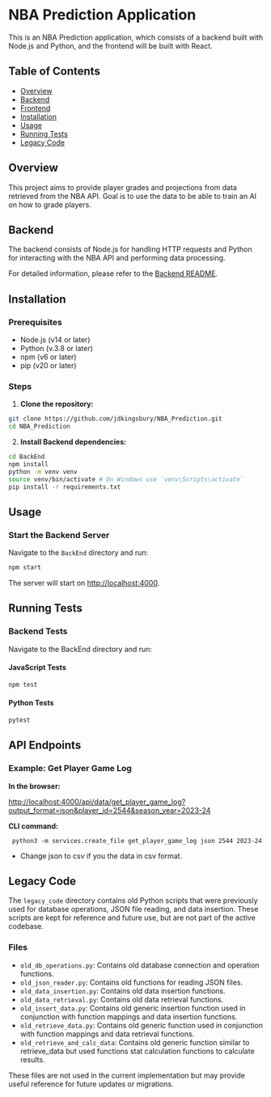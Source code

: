 # NBA Prediction Application

This is an NBA Prediction application, which consists of a backend built with Node.js and Python, and the frontend will be built with React.

## Table of Contents

- [Overview](#overview)
- [Backend](#backend)
- [Frontend](#frontend)
- [Installation](#installation)
- [Usage](#usage)
- [Running Tests](#running-tests)
- [Legacy Code](#legacy-code)

## Overview

This project aims to provide player grades and projections from data retrieved from the NBA API. Goal is to use the data to be able to train an AI on how to grade players.

## Backend

The backend consists of Node.js for handling HTTP requests and Python for interacting with the NBA API and performing data processing.

For detailed information, please refer to the [Backend README](Backend/README.md).

## Installation

### Prerequisites

- Node.js (v14 or later)
- Python (v.3.8 or later)
- npm (v6 or later)
- pip (v20 or later)

### Steps

1. **Clone the repository:**

```bash
git clone https://github.com/jdkingsbury/NBA_Prediction.git
cd NBA_Prediction
```

2. **Install Backend dependencies:**

```bash
cd BackEnd
npm install
python -m venv venv
source venv/bin/activate # On Windows use `venv\Scripts\activate`
pip install -r requirements.txt
```

## Usage

### Start the Backend Server

Navigate to the `BackEnd` directory and run:

```bash
npm start
```

The server will start on <http://localhost:4000>.

## Running Tests

### Backend Tests

Navigate to the BackEnd directory and run:

#### JavaScript Tests

```bash
npm test
```

#### Python Tests

```bash
pytest
```

## API Endpoints

### Example: Get Player Game Log

**In the browser:**

<http://localhost:4000/api/data/get_player_game_log?output_format=json&player_id=2544&season_year=2023-24>

**CLI command:**

```shell
 python3 -m services.create_file get_player_game_log json 2544 2023-24
```

- Change json to csv if you the data in csv format.

## Legacy Code

The `legacy_code` directory contains old Python scripts that were previously used for database operations, JSON file reading, and data insertion. These scripts are kept for reference and future use, but are not part of the active codebase.

### Files

- `old_db_operations.py`: Contains old database connection and operation functions.
- `old_json_reader.py`: Contains old functions for reading JSON files.
- `old_data_insertion.py`: Contains old data insertion functions.
- `old_data_retrieval.py`: Contains old data retrieval functions.
- `old_insert_data.py`: Contains old generic insertion function used in conjunction with function mappings and data insertion functions.
- `old_retrieve_data.py`: Contains old generic function used in conjunction with function mappings and data retrieval functions.
- `old_retrieve_and_calc_data`: Contains old generic function similar to retrieve_data but used functions stat calculation functions to calculate results.

These files are not used in the current implementation but may provide useful reference for future updates or migrations.
